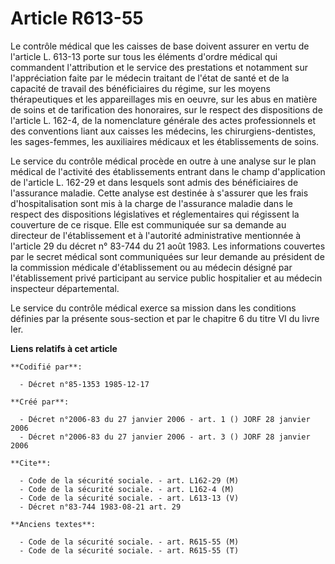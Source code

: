 # Article R613-55

Le contrôle médical que les caisses de base doivent assurer en vertu de l'article L. 613-13 porte sur tous les éléments
d'ordre médical qui commandent l'attribution et le service des prestations et notamment sur l'appréciation faite par le
médecin traitant de l'état de santé et de la capacité de travail des bénéficiaires du régime, sur les moyens thérapeutiques
et les appareillages mis en oeuvre, sur les abus en matière de soins et de tarification des honoraires, sur le respect des
dispositions de l'article L. 162-4, de la nomenclature générale des actes professionnels et des conventions liant aux caisses
les médecins, les chirurgiens-dentistes, les sages-femmes, les auxiliaires médicaux et les établissements de soins. 

Le service du contrôle médical procède en outre à une analyse sur le plan médical de l'activité des établissements entrant
dans le champ d'application de l'article L. 162-29 et dans lesquels sont admis des bénéficiaires de l'assurance maladie.
Cette analyse est destinée à s'assurer que les frais d'hospitalisation sont mis à la charge de l'assurance maladie dans le
respect des dispositions législatives et réglementaires qui régissent la couverture de ce risque. Elle est communiquée sur sa
demande au directeur de l'établissement et à l'autorité administrative mentionnée à l'article 29 du décret n° 83-744 du 21
août 1983. Les informations couvertes par le secret médical sont communiquées sur leur demande au président de la commission
médicale d'établissement ou au médecin désigné par l'établissement privé participant au service public hospitalier et au
médecin inspecteur départemental.

Le service du contrôle médical exerce sa mission dans les conditions définies par la présente sous-section et par le chapitre
6 du titre VI du livre Ier.

**Liens relatifs à cet article**

	**Codifié par**:

	  - Décret n°85-1353 1985-12-17

	**Créé par**:

	  - Décret n°2006-83 du 27 janvier 2006 - art. 1 () JORF 28 janvier 2006
	  - Décret n°2006-83 du 27 janvier 2006 - art. 3 () JORF 28 janvier 2006

	**Cite**:

	  - Code de la sécurité sociale. - art. L162-29 (M)
	  - Code de la sécurité sociale. - art. L162-4 (M)
	  - Code de la sécurité sociale. - art. L613-13 (V)
	  - Décret n°83-744 1983-08-21 art. 29

	**Anciens textes**:

	  - Code de la sécurité sociale. - art. R615-55 (M)
	  - Code de la sécurité sociale. - art. R615-55 (T)
